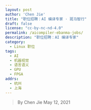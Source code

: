 ```yaml
---
layout: post
author: 'Chen Jie'
title: "职位招聘：AI 编译专家 · 斑马智行"
draft: false
license: "cc-by-nc-nd-4.0"
permalink: /aicompiler-ebanma-jobs/
description: "职位招聘：AI 编译专家"
category:
  - Linux 职位
tags:
  - AI
  - 机器视觉
  - 语言语义
  - GPU
  - FPGA
addrs:
  - 杭州
  - 上海
---
```


> By Chen Jie
> May 12, 2021

<object type="image/svg+xml" data="/wp-content/uploads/2021/05/JD-AICompiler-expert.svg" style="max-width: 750px" />
